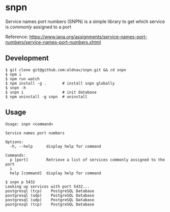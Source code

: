 # snpn

Service names port numbers (SNPN) is a simple library to get which service is *commonly* assigned to a port

Reference: https://www.iana.org/assignments/service-names-port-numbers/service-names-port-numbers.xhtml

## Development

```
$ git clone git@github.com:aldnav/snpn.git && cd snpn
$ npm i
$ npm run watch
$ npm install -g .       # install snpn globally
$ snpn -h
$ snpn i                 # init database
$ npm uninstall -g snpn  # uninstall
```

## Usage

```
Usage: snpn <command>

Service names port numbers

Options:
  -h, --help      display help for command

Commands:
  p [port]        Retrieve a list of services commonly assigned to the port
  i
  help [command]  display help for command
```

```
$ snpn p 5432
Looking up services with port 5432...
postgresql (tcp)	PostgreSQL Database
postgresql (udp)	PostgreSQL Database
postgresql (udp)	PostgreSQL Database
postgresql (tcp)	PostgreSQL Database
```